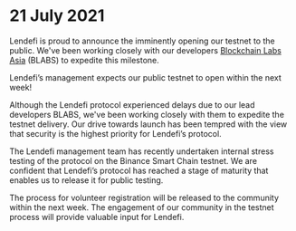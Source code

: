 # 21 July 2021

Lendefi is proud to announce the imminently opening our testnet to the public. We've been working closely with our developers [Blockchain Labs Asia](https://blabs.asia/) \(BLABS\) to expedite this milestone. 

Lendefi’s management expects our public testnet to open within the next week!

Although the Lendefi protocol experienced delays due to our lead developers BLABS, we've been working closely with them to expedite the testnet delivery. Our drive towards launch has been tempred with the view that security is the highest priority for Lendefi’s protocol. 

The Lendefi management team has recently undertaken internal stress testing of the protocol on the Binance Smart Chain testnet. We are confident that Lendefi’s protocol has reached a stage of maturity that enables us to release it for public testing.

The process for volunteer registration will be released to the community within the next week. The engagement of our community in the testnet process will provide valuable input for Lendefi.

